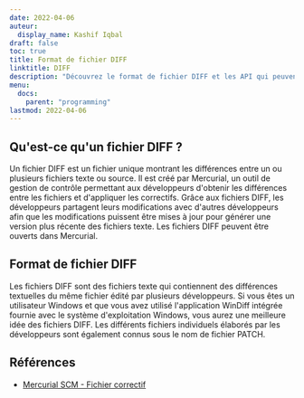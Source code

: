 ```yaml
---
date: 2022-04-06
auteur:
  display_name: Kashif Iqbal
draft: false
toc: true
title: Format de fichier DIFF
linktitle: DIFF
description: "Découvrez le format de fichier DIFF et les API qui peuvent créer et ouvrir des fichiers DIFF."
menu:
  docs:
    parent: "programming"
lastmod: 2022-04-06
---
```


## Qu'est-ce qu'un fichier DIFF ?

Un fichier DIFF est un fichier unique montrant les différences entre un ou plusieurs fichiers texte ou source. Il est créé par Mercurial, un outil de gestion de contrôle permettant aux développeurs d'obtenir les différences entre les fichiers et d'appliquer les correctifs. Grâce aux fichiers DIFF, les développeurs partagent leurs modifications avec d'autres développeurs afin que les modifications puissent être mises à jour pour générer une version plus récente des fichiers texte. Les fichiers DIFF peuvent être ouverts dans Mercurial.

## Format de fichier DIFF

Les fichiers DIFF sont des fichiers texte qui contiennent des différences textuelles du même fichier édité par plusieurs développeurs. Si vous êtes un utilisateur Windows et que vous avez utilisé l'application WinDiff intégrée fournie avec le système d'exploitation Windows, vous aurez une meilleure idée des fichiers DIFF. Les différents fichiers individuels élaborés par les développeurs sont également connus sous le nom de fichier PATCH.

## Références ##

* [Mercurial SCM - Fichier correctif](https://www.mercurial-scm.org/wiki/PatchFile)

